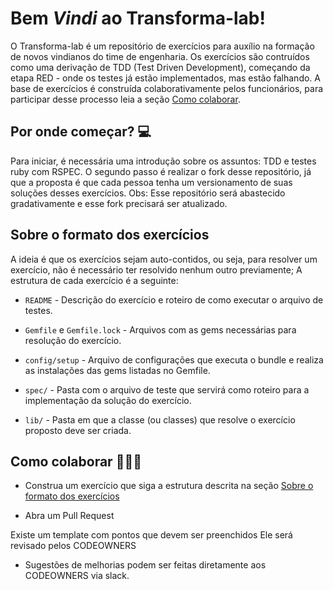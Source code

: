 # Bem _Vindi_ ao Transforma-lab!

O Transforma-lab é um repositório de exercícios para auxílio na formação de novos vindianos do time de engenharia.
Os exercícios são contruídos como uma derivação de TDD (Test Driven Development), começando da etapa RED - onde os testes já estão implementados, mas estão falhando.
A base de exercícios é construída colaborativamente pelos funcionários, para participar desse processo leia a seção [Como colaborar](https://github.com/vindi/transforma-lab#como-colaborar-%EF%B8%8F).


## Por onde começar? :computer:

Para iniciar, é necessária uma introdução sobre os assuntos: TDD e testes ruby com RSPEC.
O segundo passo é realizar o fork desse repositório, já que a proposta é que cada pessoa tenha um versionamento de suas soluções desses exercícios.
Obs: Esse repositório será abastecido gradativamente e esse fork precisará ser atualizado.

## Sobre o formato dos exercícios

A ideia é que os exercícios sejam auto-contidos, ou seja, para resolver um exercício, não é necessário ter resolvido nenhum outro previamente;
A estrutura de cada exercício é a seguinte:

- `README` - Descrição do exercício e roteiro de como executar o arquivo de testes.

- `Gemfile` e `Gemfile.lock` - Arquivos com as gems necessárias para resolução do exercício.

- `config/setup` - Arquivo de configurações que executa o bundle e realiza as instalações das gems listadas no Gemfile.

- `spec/` - Pasta com o arquivo de teste que servirá como roteiro para a implementação da solução do exercício.

- `lib/` - Pasta em que a classe (ou classes) que resolve o exercício proposto deve ser criada.


## Como colaborar 👷🏾‍♀️

- Construa um exercício que siga a estrutura descrita na seção [Sobre o formato dos exercícios](https://github.com/vindi/transforma-lab#sobre-o-formato-dos-exerc%C3%ADcios)

- Abra um Pull Request 

Existe um template com pontos que devem ser preenchidos
Ele será revisado pelos CODEOWNERS

- Sugestões de melhorias podem ser feitas diretamente aos CODEOWNERS via slack.

